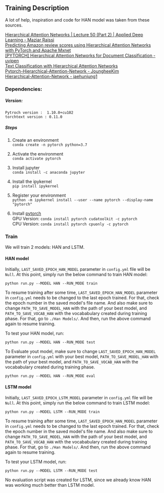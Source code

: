 ## Training Description

A lot of help, inspiration and code for HAN model was taken from these sources.

[Hierarchical Attention Networks | Lecture 50 (Part 2) | Applied Deep Learning - Maziar Raissi](https://www.youtube.com/watch?v=VBqbmmcMI7E&ab_channel=MaziarRaissi)<Br>
[Predicting Amazon review scores using Hierarchical Attention Networks with PyTorch and Apache Mxnet](https://towardsdatascience.com/predicting-amazon-reviews-scores-using-hierarchical-attention-networks-with-pytorch-and-apache-5214edb3df20) <Br>
[[PYTORCH] Hierarchical Attention Networks for Document Classification - uvipen](https://github.com/uvipen/Hierarchical-attention-networks-pytorch) <Br>
[Text Classification with Hierarchical Attention Networks](https://humboldt-wi.github.io/blog/research/information_systems_1819/group5_han/) <Br>
[Pytorch-Hierarchical-Attention-Network - JoungheeKim](https://github.com/JoungheeKim/Pytorch-Hierarchical-Attention-Network) <Br>
[Hierarchical-Attention-Network - jaehunjung1](https://github.com/jaehunjung1/Hierarchical-Attention-Network) <Br>

### Dependencies:
##### Version:
```
Pytroch version :  1.10.0+cu102
torchtext version : 0.11.0
```

##### Steps
1. Create an environment <Br/>
```conda create -n pytorch python=3.7```

2. Activate the environment <Br/>
```conda activate pytorch```

3. Install jupyter<Br/>
```conda install -c anaconda jupyter```

4. Install the ipykernel<Br/>
```pip install ipykernel```

5. Register your environment<Br/>
```python -m ipykernel install --user --name pytorch --display-name "pytorch"```

6. Install [pytorch](https://pytorch.org/get-started/locally/)<Br/>
GPU Version: ```conda install pytorch cudatoolkit -c pytorch``` <Br/>
CPU Version: ```conda install pytorch cpuonly -c pytorch```

### Train
We will train 2 models: HAN and LSTM.
  
#### HAN model
Initially, `LAST_SAVED_EPOCH_HAN_MODEL` parameter in `config.yml` file will be `Null`. At this point, simply run the below command to train HAN model:
```{bash}
python run.py --MODEL HAN --RUN_MODE train
```

To resume training after some time, `LAST_SAVED_EPOCH_HAN_MODEL` parameter in `config.yml` needs to be changed to the last epoch trained. For that, check the epoch number in the saved model's file name. And also make sure to change `PATH_TO_SAVE_MODEL_HAN` with the path of your best model, and `PATH_TO_SAVE_VOCAB_HAN` with the vocababulary created during training phase.
For that, go to `./Han Models/`. And then, run the above command again to resume training.

To test your HAN model, run:
```{bash}
python run.py --MODEL HAN --RUN_MODE test
```

To Evaluate yout model, make sure to change `LAST_SAVED_EPOCH_HAN_MODEL` parameter in `config.yml` with your best model, `PATH_TO_SAVE_MODEL_HAN` with the path of your best model, and `PATH_TO_SAVE_VOCAB_HAN` with the vocababulary created during training phase.
```{bash}
python run.py --MODEL HAN --RUN_MODE eval
```

#### LSTM model
Initially, `LAST_SAVED_EPOCH_LSTM_MODEL` parameter in `config.yml` file will be `Null`. At this point, simply run the below command to train LSTM model:
```{bash}
python run.py --MODEL LSTM --RUN_MODE train
```

To resume training after some time, `LAST_SAVED_EPOCH_HAN_MODEL` parameter in `config.yml` needs to be changed to the last epoch trained. For that, check the epoch number in the saved model's file name. And also make sure to change `PATH_TO_SAVE_MODEL_HAN` with the path of your best model, and `PATH_TO_SAVE_VOCAB_HAN` with the vocababulary created during training phase.
For that, go to `./Han Models/`. And then, run the above command again to resume training.

To test your LSTM model, run:
```{bash}
python run.py --MODEL LSTM --RUN_MODE test
```

No evaluation script was created for LSTM, since we already know HAN was working much better than LSTM model.
